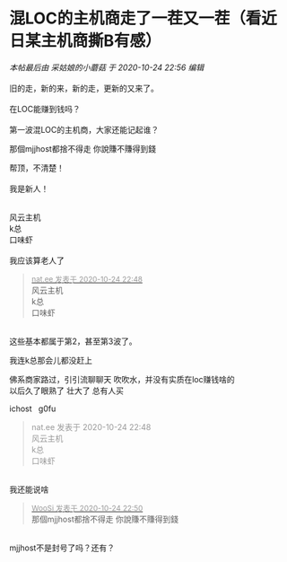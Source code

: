 # 混LOC的主机商走了一茬又一茬（看近日某主机商撕B有感）


<i class="pstatus"> 本帖最后由 采姑娘的小蘑菇 于 2020-10-24 22:56 编辑 </i><br />
<br />
旧的走，新的来，新的走，更新的又来了。<br />
<br />
在LOC能赚到钱吗？<br />
<br />
第一波混LOC的主机商，大家还能记起谁？

那個mjjhost都捨不得走 你說賺不賺得到錢<img src="static/image/smiley/default/lol.gif" smilieid="12" border="0" alt="" />

帮顶，不清楚！<br />
<br />
我是新人！<br />
<br />
<img src="static/image/smiley/default/lol.gif" smilieid="12" border="0" alt="" /><img src="static/image/smiley/default/lol.gif" smilieid="12" border="0" alt="" /><img src="static/image/smiley/default/lol.gif" smilieid="12" border="0" alt="" />

风云主机<br />
k总<br />
口味虾<br />
<br />
我应该算老人了

<div class="quote"><blockquote><font size="2"><a href="https://www.hostloc.com/forum.php?mod=redirect&amp;goto=findpost&amp;pid=9348111&amp;ptid=758132" target="_blank"><font color="#999999">nat.ee 发表于 2020-10-24 22:48</font></a></font><br />
风云主机<br />
k总<br />
口味虾</blockquote></div><br />
这些基本都属于第2，甚至第3波了。

我连k总那会儿都没赶上

佛系商家路过，引引流聊聊天 吹吹水，并没有实质在loc赚钱啥的<br />
以后久了眼熟了 壮大了 总有人买<img src="static/image/smiley/default/lol.gif" smilieid="12" border="0" alt="" /> 

ichost&nbsp; &nbsp;g0fu <img src="static/image/smiley/default/lol.gif" smilieid="12" border="0" alt="" />

<div class="quote"><blockquote><font color="#999999">nat.ee 发表于 2020-10-24 22:48</font><br />
<font color="#999999">风云主机<br />
k总<br />
口味虾<br />
</font></blockquote></div><br />
我还能说啥

<div class="quote"><blockquote><font size="2"><a href="https://www.hostloc.com/forum.php?mod=redirect&amp;goto=findpost&amp;pid=9348117&amp;ptid=758132" target="_blank"><font color="#999999">WooSi 发表于 2020-10-24 22:50</font></a></font><br />
那個mjjhost都捨不得走 你說賺不賺得到錢</blockquote></div><br />
mjjhost不是封号了吗？还有？
